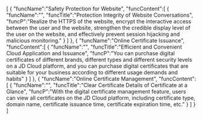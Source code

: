 [
	{
		"funcName":"Safety Protection for Website",
		"funcContent":[
			{
				"funcName":"",
				"funcTitle":"Protection Integrity of Website Conversations",
				"funcP":"Realize the HTTPS of the website, encrypt the interactive access between the user and the website, strengthen the credible display level of the user on the website, and effectively prevent session hijacking and malicious monitoring."
			}
		]
	},
	{
		"funcName":"Online Certificate Issuance",
		"funcContent":[
			{
				"funcName":"",
				"funcTitle":"Efficient and Convenient Cloud Application and Issuance",
				"funcP":"You can purchase digital certificates of different brands, different types and different security levels on a JD Cloud platform, and you can purchase digital certificates that are suitable for your business according to different usage demands and habits"
			}
		]
	},
	{
		"funcName":"Online Certificate Management",
		"funcContent":[
			{
				"funcName":"",
				"funcTitle":"Clear Certificate Details of Certificate at a Glance",
				"funcP":"With the digital certificate management feature, users can view all certificates on the JD Cloud platform, including certificate type, domain name, certificate issuance time, certificate expiration time, etc."
			}
		]
	}
]